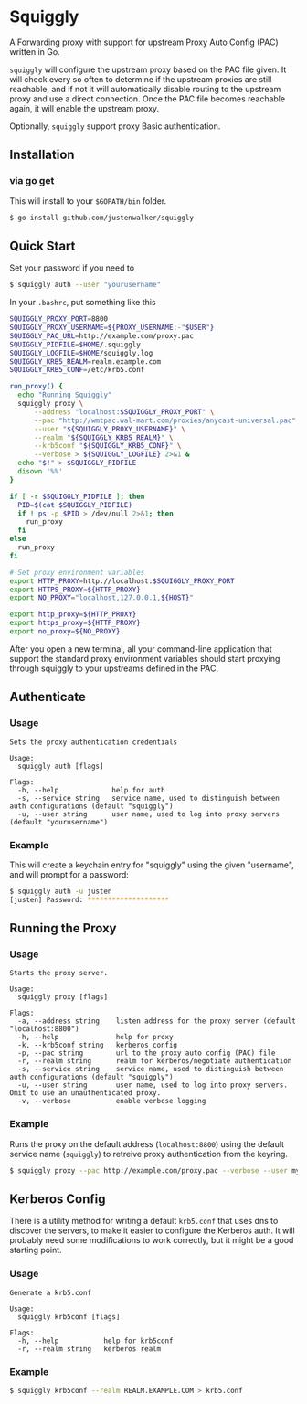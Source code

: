 # Squiggly

A Forwarding proxy with support for upstream Proxy Auto Config (PAC) written in Go.

`squiggly` will configure the upstream proxy based on the PAC file given. It will check every so often to determine if the upstream proxies are still reachable, and if not it will automatically disable routing to the upstream proxy and use a direct connection. Once the PAC file becomes reachable again, it will enable the upstream proxy.

Optionally, `squiggly` support proxy Basic authentication.

## Installation

### via go get

This will install to your `$GOPATH/bin` folder.

```bash
$ go install github.com/justenwalker/squiggly
```

## Quick Start

Set your password if you need to

```bash
$ squiggly auth --user "yourusername"
```

In your `.bashrc`, put something like this

```bash
SQUIGGLY_PROXY_PORT=8800
SQUIGGLY_PROXY_USERNAME=${PROXY_USERNAME:-"$USER"}
SQUIGGLY_PAC_URL=http://example.com/proxy.pac
SQUIGGLY_PIDFILE=$HOME/.squiggly
SQUIGGLY_LOGFILE=$HOME/squiggly.log
SQUIGGLY_KRB5_REALM=realm.example.com
SQUIGGLY_KRB5_CONF=/etc/krb5.conf

run_proxy() {
  echo "Running Squiggly"
  squiggly proxy \
      --address "localhost:$SQUIGGLY_PROXY_PORT" \
      --pac "http://wmtpac.wal-mart.com/proxies/anycast-universal.pac" \
      --user "${SQUIGGLY_PROXY_USERNAME}" \
      --realm "${SQUIGGLY_KRB5_REALM}" \
      --krb5conf "${SQUIGGLY_KRB5_CONF}" \
      --verbose > ${SQUIGGLY_LOGFILE} 2>&1 &
  echo "$!" > $SQUIGGLY_PIDFILE
  disown '%%'
}

if [ -r $SQUIGGLY_PIDFILE ]; then
  PID=$(cat $SQUIGGLY_PIDFILE)
  if ! ps -p $PID > /dev/null 2>&1; then
    run_proxy
  fi
else
  run_proxy
fi

# Set proxy environment variables
export HTTP_PROXY=http://localhost:$SQUIGGLY_PROXY_PORT
export HTTPS_PROXY=${HTTP_PROXY}
export NO_PROXY="localhost,127.0.0.1,${HOST}"

export http_proxy=${HTTP_PROXY}
export https_proxy=${HTTP_PROXY}
export no_proxy=${NO_PROXY}
```

After you open a new terminal, all your command-line application that support the standard proxy environment variables should start proxying through squiggly to your upstreams defined in the PAC.

## Authenticate

### Usage

```
Sets the proxy authentication credentials

Usage:
  squiggly auth [flags]

Flags:
  -h, --help             help for auth
  -s, --service string   service name, used to distinguish between auth configurations (default "squiggly")
  -u, --user string      user name, used to log into proxy servers (default "yourusername")
```

### Example

This will create a keychain entry for "squiggly" using the given "username", and will prompt for a password:

```bash
$ squiggly auth -u justen
[justen] Password: ********************
```

## Running the Proxy

### Usage

```
Starts the proxy server.

Usage:
  squiggly proxy [flags]

Flags:
  -a, --address string    listen address for the proxy server (default "localhost:8800")
  -h, --help              help for proxy
  -k, --krb5conf string   kerberos config
  -p, --pac string        url to the proxy auto config (PAC) file
  -r, --realm string      realm for kerberos/negotiate authentication
  -s, --service string    service name, used to distinguish between auth configurations (default "squiggly")
  -u, --user string       user name, used to log into proxy servers. Omit to use an unauthenticated proxy.
  -v, --verbose           enable verbose logging
```

### Example

Runs the proxy on the default address (`localhost:8800`) using the default service name (`squiggly`) to retreive proxy authentication from the keyring.

```bash
$ squiggly proxy --pac http://example.com/proxy.pac --verbose --user myusername
```

## Kerberos Config

There is a utility method for writing a default `krb5.conf` that uses dns to discover the servers, to make it easier to configure the Kerberos auth.
It will probably need some modifications to work correctly, but it might be a good starting point.

### Usage

```
Generate a krb5.conf

Usage:
  squiggly krb5conf [flags]

Flags:
  -h, --help           help for krb5conf
  -r, --realm string   kerberos realm
```

### Example

```bash
$ squiggly krb5conf --realm REALM.EXAMPLE.COM > krb5.conf
```